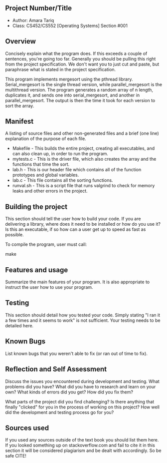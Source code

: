 ## Project Number/Title 

* Author: Amara Tariq
* Class: CS452/CS552 [Operating Systems] Section #001

## Overview

Concisely explain what the program does. If this exceeds a couple of
sentences, you're going too far. Generally you should be pulling this
right from the project specification. We don't want you to just cut and
paste, but paraphrase what is stated in the project specification.

This program implements mergesort using the pthread library. Serial_mergesort is the single thread version, 
while parallel_mergesort is the multithread version. The program generates a random array of n length, 
duplicates it, and sends one into serial_mergesort, and another in parallel_mergesort. The output is then 
the time it took for each version to sort the array. 

## Manifest

A listing of source files and other non-generated files and a brief (one line)
explanation of the purpose of each file.

* Makefile - This builds the entire project, creating all executables, and can also clean up, in order to run the program. 
* mytests.c - This is the driver file, which also creates the array and the functions that time the sort. 
* lab.h - This is our header file which contains all of the function prototypes and global variables.
* lab.c - This file contains all the sorting functions. 
* runval.sh - This is a script file that runs valgrind to check for memory leaks and other errors in the project.

## Building the project

This section should tell the user how to build your code.  If you are
delivering a library, where does it need to be installed or how do you use
it? Is this an executable, if so how can a user get up to speed as fast
as possible.

To compile the program, user must call:

make

## Features and usage

Summarize the main features of your program. It is also appropriate to
instruct the user how to use your program.

## Testing

This section should detail how you tested your code. Simply stating "I ran
it a few times and it seems to work" is not sufficient. Your testing needs to
be detailed here.

## Known Bugs

List known bugs that you weren't able to fix (or ran out of time to fix).

## Reflection and Self Assessment

Discuss the issues you encountered during development and testing. What
problems did you have? What did you have to research and learn on your
own? What kinds of errors did you get? How did you fix them?

What parts of the project did you find challenging? Is there anything that
finally "clicked" for you in the process of working on this project? How well
did the development and testing process go for you?

## Sources used

If you used any sources outside of the text book you should list them here. If you looked something up on
stackoverflow.com and fail to cite it in this section it will be considered plagiarism and be dealt with accordingly. So be safe CITE!
